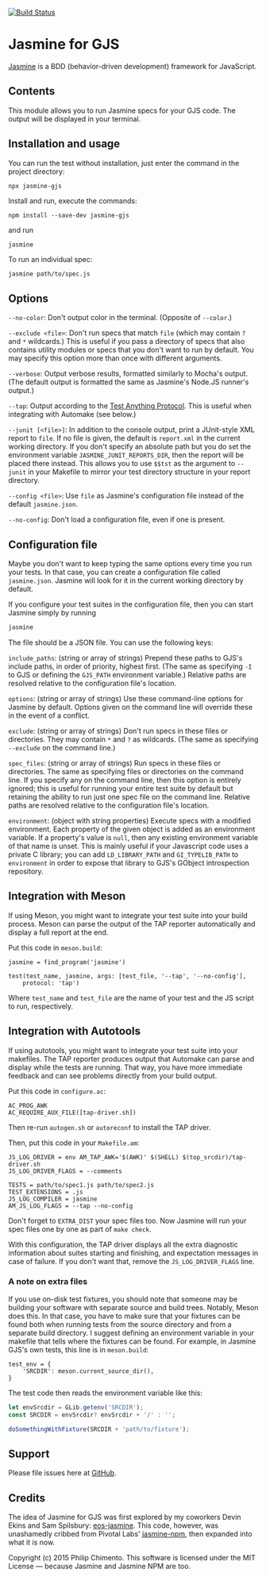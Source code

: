 [![Build Status](https://travis-ci.org/ptomato/jasmine-gjs.png?branch=master)](https://travis-ci.org/ptomato/jasmine-gjs)

# Jasmine for GJS

[Jasmine](https://github.com/jasmine/jasmine) is a BDD (behavior-driven
development) framework for JavaScript.

## Contents

This module allows you to run Jasmine specs for your GJS code.
The output will be displayed in your terminal.

## Installation and usage

You can run the test without installation, just enter the command in the project directory:

```shell
npx jasmine-gjs
```

Install and run, execute the commands:

```shell
npm install --save-dev jasmine-gjs
```

and run

```shell
jasmine
```

To run an individual spec:

```bash
jasmine path/to/spec.js
```

## Options

`--no-color`: Don't output color in the terminal.
(Opposite of `--color`.)

`--exclude <file>`: Don't run specs that match `file` (which may
contain `?` and `*` wildcards.)
This is useful if you pass a directory of specs that also contains
utility modules or specs that you don't want to run by default.
You may specify this option more than once with different arguments.

`--verbose`: Output verbose results, formatted similarly to Mocha's
output.
(The default output is formatted the same as Jasmine's Node.JS runner's
output.)

`--tap`: Output according to the
[Test Anything Protocol](http://testanything.org/).
This is useful when integrating with Automake (see below.)

`--junit [<file>]`: In addition to the console output, print a JUnit-style
XML report to `file`.
If no file is given, the default is `report.xml` in the current working
directory.
If you don't specify an absolute path but you do set the environment variable `JASMINE_JUNIT_REPORTS_DIR`, then the report will be placed there instead.
This allows you to use `$$tst` as the argument to `--junit` in your Makefile to mirror your test directory structure in your report directory.

`--config <file>`: Use `file` as Jasmine's configuration file instead of
the default `jasmine.json`.

`--no-config`: Don't load a configuration file, even if one is present.

## Configuration file

Maybe you don't want to keep typing the same options every time you run
your tests.
In that case, you can create a configuration file called `jasmine.json`.
Jasmine will look for it in the current working directory by default.

If you configure your test suites in the configuration file, then you
can start Jasmine simply by running

```bash
jasmine
```

The file should be a JSON file.
You can use the following keys:

`include_paths`: (string or array of strings)
Prepend these paths to GJS's include paths, in order of priority,
highest first.
(The same as specifying `-I` to GJS or defining the `GJS_PATH`
environment variable.)
Relative paths are resolved relative to the configuration file's
location.

`options`: (string or array of strings)
Use these command-line options for Jasmine by default.
Options given on the command line will override these in the event of a
conflict.

`exclude`: (string or array of strings)
Don't run specs in these files or directories.
They may contain `*` and `?` as wildcards.
(The same as specifying `--exclude` on the command line.)

`spec_files`: (string or array of strings)
Run specs in these files or directories.
The same as specifying files or directories on the command line.
If you specify any on the command line, then this option is entirely
ignored; this is useful for running your entire test suite by default
but retaining the ability to run just one spec file on the command line.
Relative paths are resolved relative to the configuration file's
location.

`environment`: (object with string properties)
Execute specs with a modified environment.
Each property of the given object is added as an environment variable.
If a property's value is `null`, then any existing environment variable
of that name is unset.
This is mainly useful if your Javascript code uses a private C library;
you can add `LD_LIBRARY_PATH` and `GI_TYPELIB_PATH` to `environment` in
order to expose that library to GJS's GObject introspection repository.

## Integration with Meson

If using Meson, you might want to integrate your test suite into your build process.
Meson can parse the output of the TAP reporter automatically and display a full report at the end.

Put this code in `meson.build`:

```
jasmine = find_program('jasmine')

test(test_name, jasmine, args: [test_file, '--tap', '--no-config'],
    protocol: 'tap')
```

Where `test_name` and `test_file` are the name of your test and the JS
script to run, respectively.

## Integration with Autotools

If using autotools, you might want to integrate your test suite into
your makefiles.
The TAP reporter produces output that Automake can parse and display
while the tests are running.
That way, you have more immediate feedback and can see problems directly
from your build output.

Put this code in `configure.ac`:

```
AC_PROG_AWK
AC_REQUIRE_AUX_FILE([tap-driver.sh])
```

Then re-run `autogen.sh` or `autoreconf` to install the TAP driver.

Then, put this code in your `Makefile.am`:

```make
JS_LOG_DRIVER = env AM_TAP_AWK='$(AWK)' $(SHELL) $(top_srcdir)/tap-driver.sh
JS_LOG_DRIVER_FLAGS = --comments

TESTS = path/to/spec1.js path/to/spec2.js
TEST_EXTENSIONS = .js
JS_LOG_COMPILER = jasmine
AM_JS_LOG_FLAGS = --tap --no-config
```

Don't forget to `EXTRA_DIST` your spec files too.
Now Jasmine will run your spec files one by one as part of `make check`.

With this configuration, the TAP driver displays all the extra
diagnostic information about suites starting and finishing, and
expectation messages in case of failure.
If you don't want that, remove the `JS_LOG_DRIVER_FLAGS` line.

### A note on extra files

If you use on-disk test fixtures, you should note that someone may be
building your software with separate source and build trees.
Notably, Meson does this.
In that case, you have to make sure that your fixtures can be found both
when running tests from the source directory and from a separate build
directory.
I suggest defining an environment variable in your makefile that tells
where the fixtures can be found.
For example, in Jasmine GJS's own tests, this line is in `meson.build`:

```
test_env = {
    'SRCDIR': meson.current_source_dir(),
}
```

The test code then reads the environment variable like this:

```js
let envSrcdir = GLib.getenv('SRCDIR');
const SRCDIR = envSrcdir? envSrcdir + '/' : '';

doSomethingWithFixture(SRCDIR + 'path/to/fixture');
```

## Support

Please file issues here at
[GitHub](https://github.com/ptomato/jasmine-gjs/issues).

## Credits

The idea of Jasmine for GJS was first explored by my coworkers Devin
Ekins and Sam Spilsbury:
[eos-jasmine](https://github.com/endlessm/eos-jasmine).
This code, however, was unashamedly cribbed from Pivotal Labs'
[jasmine-npm](https://github.com/jasmine/jasmine-npm), then expanded
into what it is now.

Copyright (c) 2015 Philip Chimento.
This software is licensed under the MIT License &mdash; because Jasmine
and Jasmine NPM are too.
